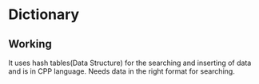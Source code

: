 # Dictionary

## Working
It uses hash tables(Data Structure) for the searching and inserting of data and is in CPP language. Needs data in the right format for searching. 
